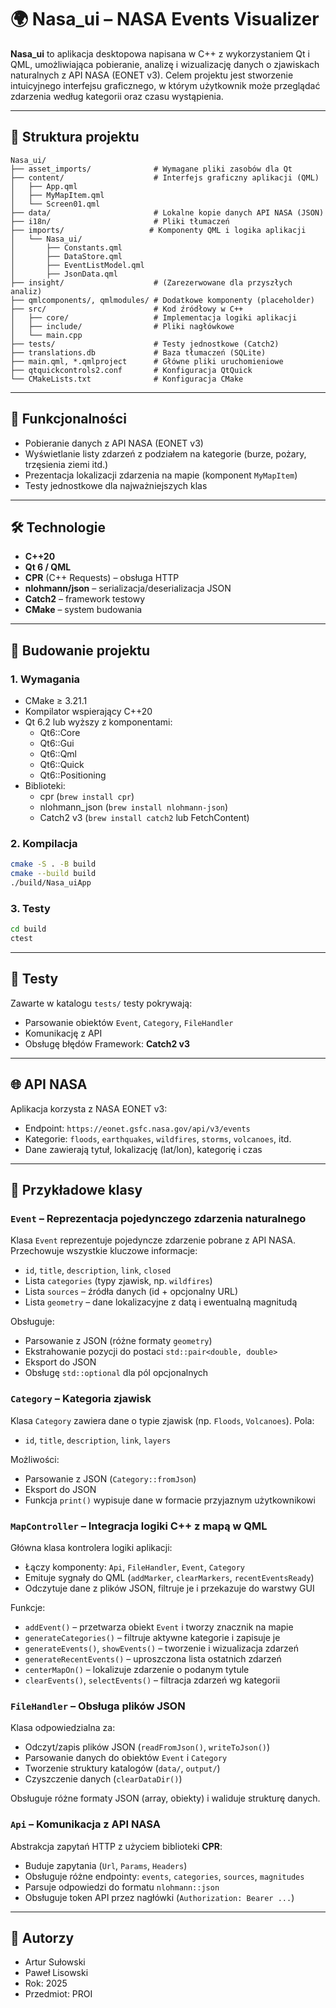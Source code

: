 

# 🌍 Nasa_ui – NASA Events Visualizer

**Nasa_ui** to aplikacja desktopowa napisana w C++ z wykorzystaniem Qt i QML, umożliwiająca pobieranie, analizę i wizualizację danych o zjawiskach naturalnych z API NASA (EONET v3). Celem projektu jest stworzenie intuicyjnego interfejsu graficznego, w którym użytkownik może przeglądać zdarzenia według kategorii oraz czasu wystąpienia.

---

## 📁 Struktura projektu

```
Nasa_ui/
├── asset_imports/              # Wymagane pliki zasobów dla Qt
├── content/                    # Interfejs graficzny aplikacji (QML)
│   ├── App.qml
│   ├── MyMapItem.qml
│   └── Screen01.qml
├── data/                       # Lokalne kopie danych API NASA (JSON)
├── i18n/                       # Pliki tłumaczeń
├── imports/                   # Komponenty QML i logika aplikacji
│   └── Nasa_ui/
│       ├── Constants.qml
│       ├── DataStore.qml
│       ├── EventListModel.qml
│       ├── JsonData.qml
├── insight/                    # (Zarezerwowane dla przyszłych analiz)
├── qmlcomponents/, qmlmodules/ # Dodatkowe komponenty (placeholder)
├── src/                        # Kod źródłowy w C++
│   ├── core/                   # Implementacja logiki aplikacji
│   ├── include/                # Pliki nagłówkowe
│   └── main.cpp
├── tests/                      # Testy jednostkowe (Catch2)
├── translations.db             # Baza tłumaczeń (SQLite)
├── main.qml, *.qmlproject      # Główne pliki uruchomieniowe
├── qtquickcontrols2.conf       # Konfiguracja QtQuick
└── CMakeLists.txt              # Konfiguracja CMake
```

---

## 🧩 Funkcjonalności

- Pobieranie danych z API NASA (EONET v3)
- Wyświetlanie listy zdarzeń z podziałem na kategorie (burze, pożary, trzęsienia ziemi itd.)
- Prezentacja lokalizacji zdarzenia na mapie (komponent `MyMapItem`)
- Testy jednostkowe dla najważniejszych klas

---

## 🛠️ Technologie

- **C++20**
- **Qt 6 / QML**
- **CPR** (C++ Requests) – obsługa HTTP
- **nlohmann/json** – serializacja/deserializacja JSON
- **Catch2** – framework testowy
- **CMake** – system budowania


---

## 🚀 Budowanie projektu

### 1. Wymagania

- CMake ≥ 3.21.1
- Kompilator wspierający C++20
- Qt 6.2 lub wyższy z komponentami:
  - Qt6::Core
  - Qt6::Gui
  - Qt6::Qml
  - Qt6::Quick
  - Qt6::Positioning
- Biblioteki:
  - cpr (`brew install cpr`)
  - nlohmann_json (`brew install nlohmann-json`)
  - Catch2 v3 (`brew install catch2` lub FetchContent)

### 2. Kompilacja

```bash
cmake -S . -B build
cmake --build build
./build/Nasa_uiApp
```

### 3. Testy

```bash
cd build
ctest
```

---

## 🧪 Testy

Zawarte w katalogu `tests/` testy pokrywają:
- Parsowanie obiektów `Event`, `Category`, `FileHandler`
- Komunikację z API
- Obsługę błędów
Framework: **Catch2 v3**

---

## 🌐 API NASA

Aplikacja korzysta z NASA EONET v3:
- Endpoint: `https://eonet.gsfc.nasa.gov/api/v3/events`
- Kategorie: `floods`, `earthquakes`, `wildfires`, `storms`, `volcanoes`, itd.
- Dane zawierają tytuł, lokalizację (lat/lon), kategorię i czas

---


## 🧠 Przykładowe klasy

### `Event` – Reprezentacja pojedynczego zdarzenia naturalnego

Klasa `Event` reprezentuje pojedyncze zdarzenie pobrane z API NASA. Przechowuje wszystkie kluczowe informacje:
- `id`, `title`, `description`, `link`, `closed`
- Lista `categories` (typy zjawisk, np. `wildfires`)
- Lista `sources` – źródła danych (id + opcjonalny URL)
- Lista `geometry` – dane lokalizacyjne z datą i ewentualną magnitudą

Obsługuje:
- Parsowanie z JSON (różne formaty `geometry`)
- Ekstrahowanie pozycji do postaci `std::pair<double, double>`
- Eksport do JSON
- Obsługę `std::optional` dla pól opcjonalnych

### `Category` – Kategoria zjawisk

Klasa `Category` zawiera dane o typie zjawisk (np. `Floods`, `Volcanoes`). Pola:
- `id`, `title`, `description`, `link`, `layers`

Możliwości:
- Parsowanie z JSON (`Category::fromJson`)
- Eksport do JSON
- Funkcja `print()` wypisuje dane w formacie przyjaznym użytkownikowi

### `MapController` – Integracja logiki C++ z mapą w QML

Główna klasa kontrolera logiki aplikacji:
- Łączy komponenty: `Api`, `FileHandler`, `Event`, `Category`
- Emituje sygnały do QML (`addMarker`, `clearMarkers`, `recentEventsReady`)
- Odczytuje dane z plików JSON, filtruje je i przekazuje do warstwy GUI

Funkcje:
- `addEvent()` – przetwarza obiekt `Event` i tworzy znacznik na mapie
- `generateCategories()` – filtruje aktywne kategorie i zapisuje je
- `generateEvents()`, `showEvents()` – tworzenie i wizualizacja zdarzeń
- `generateRecentEvents()` – uproszczona lista ostatnich zdarzeń
- `centerMapOn()` – lokalizuje zdarzenie o podanym tytule
- `clearEvents()`, `selectEvents()` – filtracja zdarzeń wg kategorii

### `FileHandler` – Obsługa plików JSON

Klasa odpowiedzialna za:
- Odczyt/zapis plików JSON (`readFromJson()`, `writeToJson()`)
- Parsowanie danych do obiektów `Event` i `Category`
- Tworzenie struktury katalogów (`data/`, `output/`)
- Czyszczenie danych (`clearDataDir()`)

Obsługuje różne formaty JSON (array, obiekty) i waliduje strukturę danych.

### `Api` – Komunikacja z API NASA

Abstrakcja zapytań HTTP z użyciem biblioteki **CPR**:
- Buduje zapytania (`Url`, `Params`, `Headers`)
- Obsługuje różne endpointy: `events`, `categories`, `sources`, `magnitudes`
- Parsuje odpowiedzi do formatu `nlohmann::json`
- Obsługuje token API przez nagłówki (`Authorization: Bearer ...`)

---

## 📌 Autorzy

- Artur Sułowski
- Paweł Lisowski
- Rok: 2025
- Przedmiot: PROI


